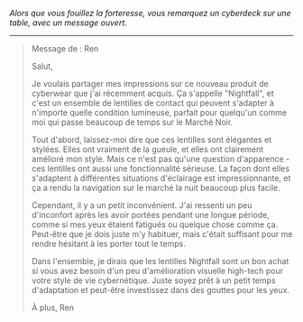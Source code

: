 _Alors que vous fouillez la forteresse, vous remarquez un cyberdeck sur une table, avec un message ouvert._

---

> Message de : Ren
>
> Salut,
>
> Je voulais partager mes impressions sur ce nouveau produit de cyberwear que j'ai récemment acquis. Ça s'appelle "Nightfall", et c'est un ensemble de lentilles de contact qui peuvent s'adapter à n'importe quelle condition lumineuse, parfait pour quelqu'un comme moi qui passe beaucoup de temps sur le Marché Noir.
>
> Tout d'abord, laissez-moi dire que ces lentilles sont élégantes et stylées. Elles ont vraiment de la gueule, et elles ont clairement amélioré mon style. Mais ce n'est pas qu'une question d'apparence - ces lentilles ont aussi une fonctionnalité sérieuse. La façon dont elles s'adaptent à différentes situations d'éclairage est impressionnante, et ça a rendu la navigation sur le marché la nuit beaucoup plus facile.
>
> Cependant, il y a un petit inconvénient. J'ai ressenti un peu d'inconfort après les avoir portées pendant une longue période, comme si mes yeux étaient fatigués ou quelque chose comme ça. Peut-être que je dois juste m'y habituer, mais c'était suffisant pour me rendre hésitant à les porter tout le temps.
>
> Dans l'ensemble, je dirais que les lentilles Nightfall sont un bon achat si vous avez besoin d'un peu d'amélioration visuelle high-tech pour votre style de vie cybernétique. Juste soyez prêt à un petit temps d'adaptation et peut-être investissez dans des gouttes pour les yeux.
>
> À plus,
> Ren
